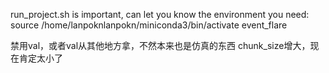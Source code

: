 run_project.sh is important, can let you know the environment you need:
source /home/lanpoknlanpokn/miniconda3/bin/activate event_flare

禁用val，或者val从其他地方拿，不然本来也是仿真的东西
chunk_size增大，现在肯定太小了
